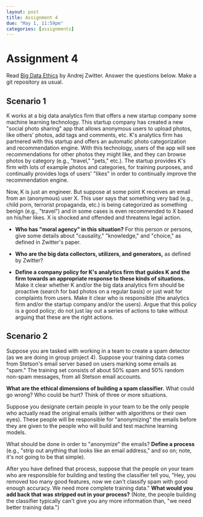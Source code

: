 ```yaml
---
layout: post
title: Assignment 4
due: "May 1, 11:59pm"
categories: [assignments]
---
```


# Assignment 4

Read [Big Data Ethics](/big-data-ethics-zwitter.pdf) by Andrej Zwitter. Answer the questions below. Make a git repository as usual.

## Scenario 1

K works at a big data analytics firm that offers a new startup company some machine learning technology. This startup company has created a new "social photo sharing" app that allows anonymous users to upload photos, like others' photos, add tags and comments, etc. K's analytics firm has partnered with this startup and offers an automatic photo categorization and recommendation engine. With this technology, users of the app will see recommendations for other photos they might like, and they can browse photos by category (e.g., "travel," "pets," etc.). The startup provides K's firm with lots of example photos and categories, for training purposes, and continually provides logs of users' "likes" in order to continually improve the recommendation engine.

Now, K is just an engineer. But suppose at some point K receives an email from an (anonymous) user X. This user says that something very bad (e.g., child porn, terrorist propaganda, etc.) is being categorized as something benign (e.g., "travel") and in some cases is even recommended to X based on his/her likes. X is shocked and offended and threatens legal action.

- **Who has "moral agency" in this situation?** For this person or persons, give some details about "causality," "knowledge," and "choice," as defined in Zwitter's paper.

- **Who are the big data collectors, utilizers, and generators,** as defined by Zwitter?

- **Define a company policy for K's analytics firm that guides K and the firm towards an appropriate response to these kinds of situations.** Make it clear whether K and/or the big data analytics firm should be proactive (search for bad photos on a regular basis) or just wait for complaints from users. Make it clear who is responsible (the analytics firm and/or the startup company and/or the users). Argue that this policy is a good policy; do not just lay out a series of actions to take without arguing that these are the right actions.

## Scenario 2

Suppose you are tasked with working in a team to create a spam detector (as we are doing in group project 4). Suppose your training data comes from Stetson's email server based on users marking some emails as "spam." The training set consists of about 50% spam and 50% random non-spam messages, from all Stetson email accounts.

**What are the ethical dimensions of building a spam classifier.** What could go wrong? Who could be hurt? Think of three or more situations.

Suppose you designate certain people in your team to be the only people who actually read the original emails (either with algorithms or their own eyes). These people will be responsible for "anonymizing" the emails before they are given to the people who will build and test machine learning models.

What should be done in order to "anonymize" the emails? **Define a process** (e.g., "strip out anything that looks like an email address," and so on; note, it's not going to be that simple).

After you have defined that process, suppose that the people on your team who are responsible for building and testing the classifier tell you, "Hey, you removed too many good features, now we can't classify spam with good enough accuracy. We need more complete training data." **What would you add back that was stripped out in your process?** (Note, the people building the classifier typically can't give you any more information than, "we need better training data.")
